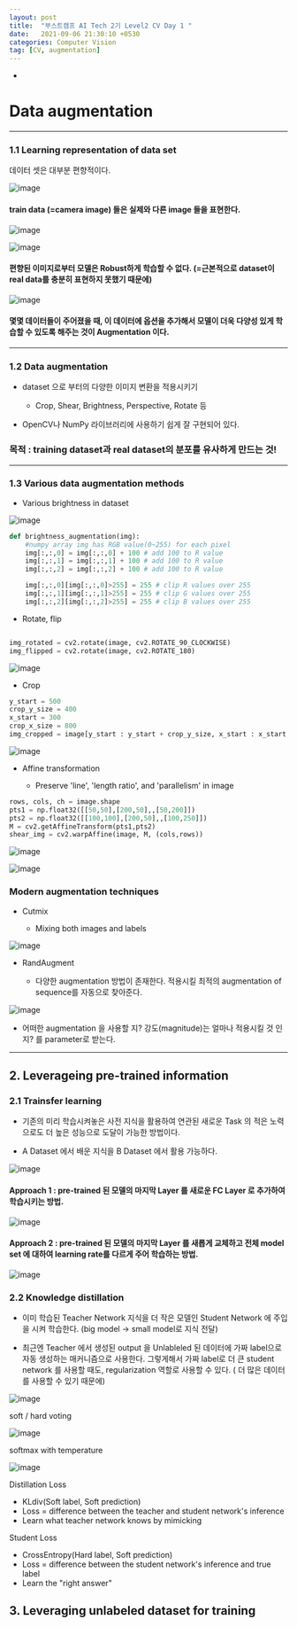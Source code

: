 ```yaml
---
layout: post
title:  "부스트캠프 AI Tech 2기 Level2 CV Day 1 "
date:   2021-09-06 21:30:10 +0530
categories: Computer Vision
tag: [CV, augmentation]
---
```



-

# Data augmentation

---

### 1.1 Learning representation of data set

데이터 셋은 대부분 편향적이다.

![image](https://user-images.githubusercontent.com/61610411/132165638-cd4f18f4-2a08-4689-8c22-e3d0af8e3e80.png)

#### train data (=camera image) 들은 실제와 다른 image 들을 표현한다.

![image](https://user-images.githubusercontent.com/61610411/132165763-a1138af7-e2be-4691-bfb7-80bc78c50f7d.png)

![image](https://user-images.githubusercontent.com/61610411/132165802-7e803fb6-2130-4bf2-90e4-a9fa04674cbb.png)

#### 편향된 이미지로부터 모델은 Robust하게 학습할 수 없다. (=근본적으로 dataset이 real data를 충분히 표현하지 못했기 때문에)

![image](https://user-images.githubusercontent.com/61610411/132165930-e3492c4e-1954-4ec0-93f3-a7a571ebf404.png)

#### 몇몇 데이터들이 주어졌을 때, 이 데이터에 옵션을 추가해서 모델이 더욱 다양성 있게 학습할 수 있도록 해주는 것이 Augmentation 이다.

---

### 1.2 Data augmentation

- dataset 으로 부터의 다양한 이미지 변환을 적용시키기

    - Crop, Shear, Brightness, Perspective, Rotate 등

- OpenCV나 NumPy 라이브러리에 사용하기 쉽게 잘 구현되어 있다.

### **목적 : training dataset과 real dataset의 분포를 유사하게 만드는 것!**

---

### 1.3 Various data augmentation methods

- Various brightness in dataset

![image](https://user-images.githubusercontent.com/61610411/132166441-c5cb18e4-461d-400e-bcfc-18c7fff62251.png)

```py
def brightness_augmentation(img):
    #numpy array img has RGB value(0~255) for each pixel
    img[:,:,0] = img[:,:,0] + 100 # add 100 to R value
    img[:,:,1] = img[:,:,1] + 100 # add 100 to R value
    img[:,:,2] = img[:,:,2] + 100 # add 100 to R value

    img[:,:,0][img[:,:,0]>255] = 255 # clip R values over 255
    img[:,:,1][img[:,:,1]>255] = 255 # clip G values over 255
    img[:,:,2][img[:,:,2]>255] = 255 # clip B values over 255
```

- Rotate, flip

```py

img_rotated = cv2.rotate(image, cv2.ROTATE_90_CLOCKWISE)
img_flipped = cv2.rotate(image, cv2.ROTATE_180)

```

![image](https://user-images.githubusercontent.com/61610411/132169107-da039e24-b9cc-4334-9c4c-52b4254d314f.png)


- Crop

```py
y_start = 500
crop_y_size = 400
x_start = 300
crop_x_size = 800
img_cropped = image[y_start : y_start + crop_y_size, x_start : x_start + crop_x_size, :]
```

![image](https://user-images.githubusercontent.com/61610411/132169584-7d5e21ef-a721-4eb6-9f9f-32178f542995.png)


- Affine transformation

    - Preserve 'line', 'length ratio', and 'parallelism' in image

```py
rows, cols, ch = image.shape
pts1 = np.float32([[50,50],[200,50],,[50,200]])
pts2 = np.float32([[100,100],[200,50],,[100,250]])
M = cv2.getAffineTransform(pts1,pts2)
shear_img = cv2.warpAffine(image, M, (cols,rows))
```

![image](https://user-images.githubusercontent.com/61610411/132169724-c58456a3-56a1-4bf5-b1d9-f2267b0853fb.png)

![image](https://user-images.githubusercontent.com/61610411/132169987-6f832eca-328c-4869-a1de-b89748947902.png)



### Modern augmentation techniques

- Cutmix

    - Mixing both images and labels

![image](https://user-images.githubusercontent.com/61610411/132170236-2b79daec-a3e2-4f53-83aa-8713fc672384.png)

- RandAugment

    - 다양한 augmentation 방법이 존재한다. 적용시킬 최적의 augmentation of sequence를 자동으로 찾아준다.

![image](https://user-images.githubusercontent.com/61610411/132170503-5f3c172b-6eb4-48d8-a90b-431cd89ae37e.png)

- 어떠한 augmentation 을 사용할 지? 강도(magnitude)는 얼마나 적용시킬 것 인지? 를 parameter로 받는다.


---

## 2. Leverageing pre-trained information

### 2.1 Trainsfer learning

- 기존의 미리 학습시켜놓은 사전 지식을 활용하여 연관된 새로운 Task 의 적은 노력으로도 더 높은 성능으로 도달이 가능한 방법이다.

- A Dataset 에서 배운 지식을 B Dataset 에서 활용 가능하다.

![image](https://user-images.githubusercontent.com/61610411/132175370-bfdbf323-fab5-4581-9bb2-350dee96447f.png)


#### Approach 1 : pre-trained 된 모델의 마지막 Layer 를 새로운 FC Layer 로 추가하여 학습시키는 방법.

![image](https://user-images.githubusercontent.com/61610411/132175727-0f61a31d-5627-419f-a705-a668c77a7798.png)


#### Approach 2 : pre-trained 된 모델의 마지막 Layer 를 새롭게 교체하고 전체 model set 에 대하여 learning rate를 다르게 주어 학습하는 방법.

![image](https://user-images.githubusercontent.com/61610411/132176076-1f77a2f0-f95d-473c-9f4c-5378d4095985.png)

### 2.2 Knowledge distillation

- 이미 학습된 Teacher Network 지식을 더 작은 모델인 Student Network 에 주입을 시켜 학습한다. (big model -> small model로 지식 전달)

- 최근엔 Teacher 에서 생성된 output 을 Unlableled 된 데이터에 가짜 label으로 자동 생성하는 매커니즘으로 사용한다. 그렇게해서 가짜 label로 더 큰 student network 를 사용할 때도, regularization 역할로 사용할 수 있다. ( 더 많은 데이터를 사용할 수 있기 때문에)

![image](https://user-images.githubusercontent.com/61610411/132176650-099ca628-5f2e-42de-af50-b70b0793c721.png)

soft / hard voting

![image](https://user-images.githubusercontent.com/61610411/132238357-b169bca0-b314-4f35-85ac-3e2fb55a0730.png)

softmax with temperature

![image](https://user-images.githubusercontent.com/61610411/132238456-195c43f5-4abb-42f8-a864-4bcb01553793.png)

Distillation Loss

- KLdiv(Soft label, Soft prediction)
- Loss = difference between the teacher and student network's inference
- Learn what teacher network knows by mimicking

Student Loss

- CrossEntropy(Hard label, Soft prediction)
- Loss = difference between the student network's inference and true label
- Learn the "right answer"


## 3. Leveraging unlabeled dataset for training